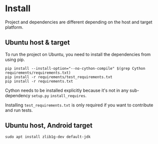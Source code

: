 # Install

Project and dependencies are different depending on the host and target platform.

## Ubuntu host & target
To run the project on Ubuntu, you need to install the dependencies from using pip.
```
pip install --install-option="--no-cython-compile" $(grep Cython requirements/requirements.txt)
pip install -r requirements/test_requirements.txt
pip install -r requirements.txt
```
Cython needs to be installed explicitly because it's not in any sub-dependency `setup.py` `install_requires`.

Installing `test_requirements.txt` is only required if you want to contribute and run tests.


## Ubuntu host, Android target
```
sudo apt install zlib1g-dev default-jdk
```
